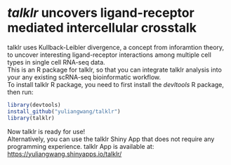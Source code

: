 # _talklr_ uncovers ligand-receptor mediated intercellular crosstalk 
talklr uses Kullback-Leibler divergence, a concept from inforamtion theory, to uncover interesting ligand-receptor interactions among multiple cell types in single cell RNA-seq data.  
This is an R package for talklr, so that you can integrate talklr analysis into your any existing scRNA-seq bioinformatic workflow.  
To install talklr R package, you need to first install the _devltools_ R package, then run:
```r
library(devtools)
install_github("yuliangwang/talklr")
library(talklr)
```
Now talklr is ready for use!  
Alternatively, you can use the talklr Shiny App that does not require any programming experience. talklr App is available at:  
https://yuliangwang.shinyapps.io/talklr/
